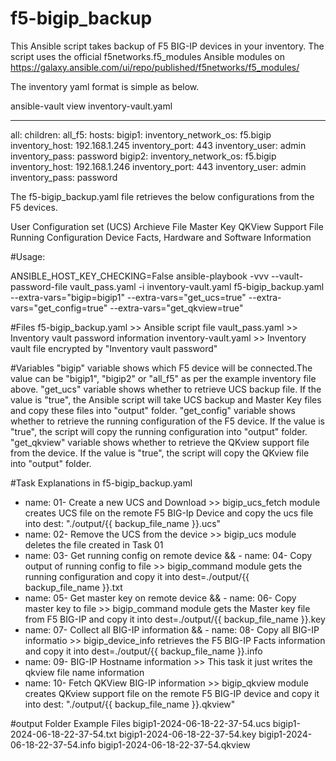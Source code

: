# f5-bigip_backup

This Ansible script takes backup of F5 BIG-IP devices in your inventory. The script uses the official f5networks.f5_modules Ansible modules on https://galaxy.ansible.com/ui/repo/published/f5networks/f5_modules/

The inventory yaml format is simple as below.

ansible-vault view inventory-vault.yaml

---
all:
  children:
    all_f5:
      hosts:
        bigip1:
          inventory_network_os: f5.bigip
          inventory_host: 192.168.1.245
          inventory_port: 443
          inventory_user: admin
          inventory_pass: password
        bigip2:
          inventory_network_os: f5.bigip
          inventory_host: 192.168.1.246
          inventory_port: 443
          inventory_user: admin
          inventory_pass: password


The f5-bigip_backup.yaml file retrieves the below configurations from the F5 devices.

User Configuration set (UCS) Archieve File
Master Key
QKView Support File
Running Configuration
Device Facts, Hardware and Software Information

#Usage:

ANSIBLE_HOST_KEY_CHECKING=False ansible-playbook -vvv --vault-password-file vault_pass.yaml -i inventory-vault.yaml f5-bigip_backup.yaml --extra-vars="bigip=bigip1" --extra-vars="get_ucs=true" --extra-vars="get_config=true" --extra-vars="get_qkview=true"

#Files
f5-bigip_backup.yaml >> Ansible script file
vault_pass.yaml >> Inventory vault password information
inventory-vault.yaml >> Inventory vault file encrypted by "Inventory vault password"

#Variables
"bigip" variable shows which F5 device will be connected.The value can be "bigip1", "bigip2" or "all_f5" as per the example inventory file above.
"get_ucs" variable shows whether to retrieve UCS backup file. If the value is "true", the Ansible script will take UCS backup and Master Key files and copy these files into "output" folder.
"get_config" variable shows whether to retrieve the running configuration of the F5 device. If the value is "true", the script will copy the running configuration into "output" folder.
"get_qkview" variable shows whether to retrieve the QKview support file from the device.  If the value is "true", the script will copy the QKview file into "output" folder.


#Task Explanations in f5-bigip_backup.yaml
- name: 01- Create a new UCS and Download >> bigip_ucs_fetch module creates UCS file on the remote F5 BIG-Ip Device and copy the ucs file into dest: "./output/{{ backup_file_name }}.ucs"
- name: 02- Remove the UCS from the device >> bigip_ucs module deletes the file created in Task 01
- name: 03- Get running config on remote device && - name: 04- Copy output of running config to file >> bigip_command module gets the running configuration and copy it into dest=./output/{{ backup_file_name }}.txt
- name: 05- Get master key on remote device && - name: 06- Copy master key to file >> bigip_command module gets the Master key file from F5 BIG-IP and copy it into dest=./output/{{ backup_file_name }}.key
- name: 07- Collect all BIG-IP information && - name: 08- Copy all BIG-IP informatio >> bigip_device_info retrieves the F5 BIG-IP Facts information and copy it into dest=./output/{{ backup_file_name }}.info
- name: 09- BIG-IP Hostname information >> This task it just writes the qkview file name information
- name: 10- Fetch QKView BIG-IP information >> bigip_qkview module creates QKview support file on the remote F5 BIG-IP device and copy it into dest: "./output/{{ backup_file_name }}.qkview"

#output Folder Example Files
bigip1-2024-06-18-22-37-54.ucs
bigip1-2024-06-18-22-37-54.txt
bigip1-2024-06-18-22-37-54.key
bigip1-2024-06-18-22-37-54.info
bigip1-2024-06-18-22-37-54.qkview




